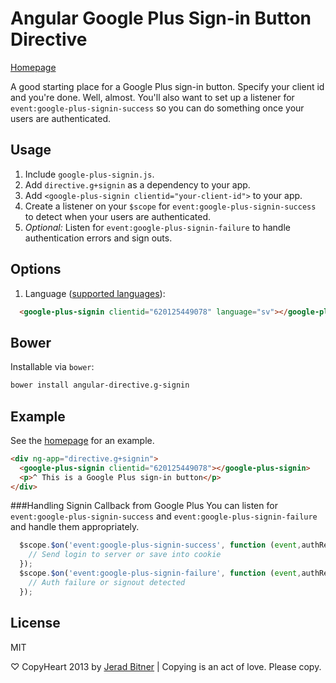 # Angular Google Plus Sign-in Button Directive


[Homepage](http://jeradbitner.com/angular-directive.g-signin/)


A good starting place for a Google Plus sign-in button. Specify your client id and you're done. Well, almost. You'll also want to set up a listener for `event:google-plus-signin-success` so you can do something once your users are authenticated.

## Usage
1. Include `google-plus-signin.js`.
2. Add `directive.g+signin` as a dependency to your app.
3. Add `<google-plus-signin clientid="your-client-id">` to your app.
4. Create a listener on your `$scope` for `event:google-plus-signin-success` to detect when your users are authenticated.
5. *Optional:* Listen for `event:google-plus-signin-failure` to handle authentication errors and sign outs.

## Options 
1. Language ([supported languages](https://developers.google.com/+/web/api/supported-languages)):
```html
  <google-plus-signin clientid="620125449078" language="sv"></google-plus-signin>
```

## Bower
Installable via `bower`:

```bash
bower install angular-directive.g-signin
```

## Example

See the [homepage](http://jeradbitner.com/angular-directive.g-signin/) for an example.

```html
<div ng-app="directive.g+signin">
  <google-plus-signin clientid="620125449078"></google-plus-signin>
  <p>^ This is a Google Plus sign-in button</p>
</div>
```

###Handling Signin Callback from Google Plus
You can listen for `event:google-plus-signin-success` and `event:google-plus-signin-failure` and handle them appropriately.

```javascript
  $scope.$on('event:google-plus-signin-success', function (event,authResult) {
    // Send login to server or save into cookie
  });
  $scope.$on('event:google-plus-signin-failure', function (event,authResult) {
    // Auth failure or signout detected
  });
```

## License
MIT

♡ CopyHeart 2013 by [Jerad Bitner](http://jeradbitner.com) | Copying is an act of love. Please copy.
